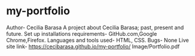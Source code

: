 # my-portfolio
Author- Cecilia Barasa
A project about Cecilia Barasa; past, present and future.
Set up installations requirements- GitHub.com,Google Chrome,Firefox.
Languages and tools used- HTML, CSS.
Bugs- None
Live site link- https://cecibarasa.github.io/my-portfolio/
Image/Portfolio.pdf
